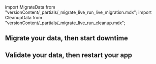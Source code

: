 import MigrateData from "versionContent/_partials/_migrate_live_run_live_migration.mdx";
import CleanupData from "versionContent/_partials/_migrate_live_run_cleanup.mdx";

## Migrate your data, then start downtime
<Procedure>

<MigrateData />

</Procedure>

## Validate your data, then restart your app
<Procedure>

<CleanupData />

 </Procedure>

[modify-parameters]: /use-timescale/:currentVersion/configuration/customize-configuration/#modify-basic-parameters
[mst-portal]: https://portal.managed.timescale.com/login
[tsc-portal]: https://console.cloud.timescale.com/
[configure-instance-parameters]: /use-timescale/:currentVersion/configuration/customize-configuration/#configure-database-parameters